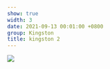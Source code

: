 ```yaml
---
show: true
width: 3
date: 2021-09-13 00:01:00 +0800
group: Kingston
title: kingston 2
---
```

<div>
<a href="/assets/images/photos/kingston/20231218-DSC00032.jpg" target="_blank">
    <img data-src="/assets/images/photos/kingston/20231218-DSC00032.jpg" class="lazy w-100 rounded-xl" src="{{ '/assets/images/empty_300x200.png' | relative_url }}">
</a>
</div>
